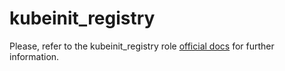 # kubeinit_registry

Please, refer to the kubeinit_registry role
[official docs](https://kubeinit.github.io/kubeinit/roles/role-kubeinit_registry.html)
for further information.
